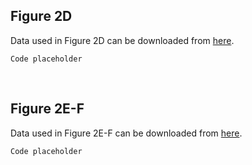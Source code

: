 ## Figure 2D

Data used in Figure 2D can be downloaded from [here]().

```
Code placeholder
```

<br/>

## Figure 2E-F

Data used in Figure 2E-F can be downloaded from [here]().

```
Code placeholder
```
